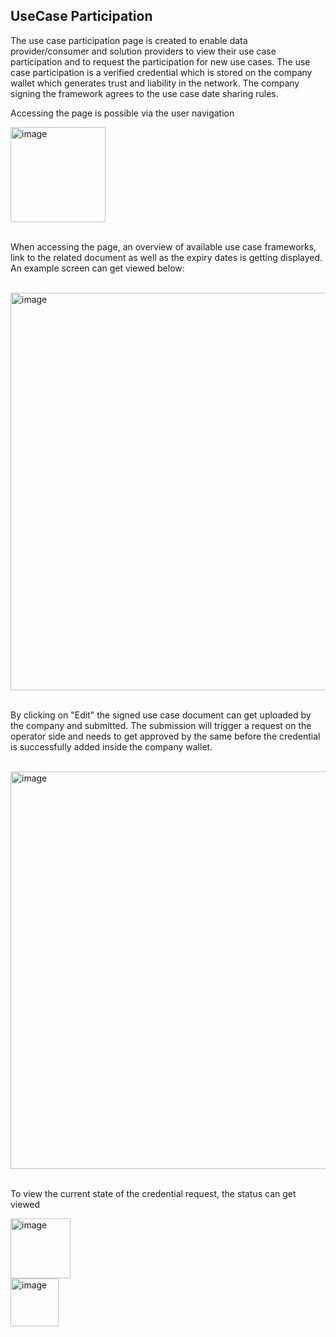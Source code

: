 ## UseCase Participation

The use case participation page is created to enable data provider/consumer and solution providers to view their use case participation and to request the participation for new use cases.
The use case participation is a verified credential which is stored on the company wallet which generates trust and liability in the network. The company signing the framework agrees to the use case date sharing rules.

Accessing the page is possible via the user navigation

<img width="152" alt="image" src="https://github.com/catenax-ng/tx-portal-assets/assets/94133633/f7630788-c007-465b-87db-601f93184393">

<br>
<br>

When accessing the page, an overview of available use case frameworks, link to the related document as well as the expiry dates is getting displayed.
An example screen can get viewed below:

<br>
<img width="636" alt="image" src="https://github.com/catenax-ng/tx-portal-assets/assets/94133633/c5ded524-278e-4995-8013-3987a3af7938">
<br>
<br>

By clicking on "Edit" the signed use case document can get uploaded by the company and submitted.
The submission will trigger a request on the operator side and needs to get approved by the same before the credential is successfully added inside the company wallet.

<br>
<img width="636" alt="image" src="https://github.com/catenax-ng/tx-portal-assets/assets/94133633/c59a9ef3-2ce4-487e-936a-c4d3b0a2e058">
<br>
<br>

To view the current state of the credential request, the status can get viewed

<img width="96" alt="image" src="https://github.com/catenax-ng/tx-portal-assets/assets/94133633/fd2401f1-1295-4e11-a32c-3401094d480a">
<br>
<img width="77" alt="image" src="https://github.com/catenax-ng/tx-portal-assets/assets/94133633/bb3f3985-d2d7-4aeb-a4b0-1c4a2303333f">

<br>
<br>
